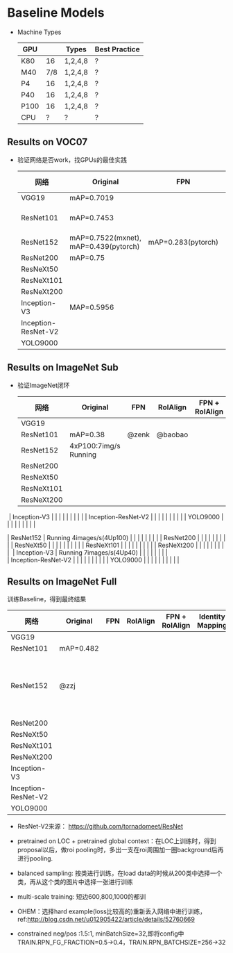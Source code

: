 # Baseline Models

* Machine Types

  | GPU | | Types | Best Practice |
  | ------| ------ | ------ | ------ |
  | K80	| 16 | 1,2,4,8 | ? |
  | M40	| 7/8	| 1,2,4,8 | ? |
  | P4	| 16	| 1,2,4,8 | ? |
  | P40	| 16	| 1,2,4,8	| ? |
  | P100	| 16	| 1,2,4,8	| ? |
  | CPU | ? | ? | ? |


## Results on VOC07
* 验证网络是否work，找GPUs的最佳实践

  | 网络 | Original | FPN | RoIAlign | FPN + RoIAlign | Identity Mapping | Pretrain on LOC | RPN | RCNN | Constrained Pos/Neg |  
  | ------| ------ | ------ | ------ | ------| ------ | ------ | ------ | ------ | ------ |
  | VGG19	| mAP=0.7019 | | | | | | | | 	 	 	 	 
  | ResNet101 | mAP=0.7453 | | 2GPU(M40): 3.45samples/sec (running by byx) | | | | | | 2GPU(M40): 3.45samples/sec (running by byx) |
  | ResNet152	| mAP=0.7522(mxnet), mAP=0.439(pytorch) | mAP=0.283(pytorch)| | | | | | | |
  | ResNet200	| mAP=0.75 | | | | | | |  | |
  | ResNeXt50  | | | | | | | | | |
  | ResNeXt101 | | | | | | | | | |
  | ResNeXt200 | | | | | | | | | |
  | Inception-V3 | MAP=0.5956| | | | | | | | 	|
  | Inception-ResNet-V2	 | | | | | | | | | |  |
  | YOLO9000 | | | | | | | | | | |

## Results on ImageNet Sub
* 验证ImageNet闭环

  | 网络 | Original | FPN | RoIAlign | FPN + RoIAlign | Identity Mapping | Pretrain on LOC | RPN | RCNN |
  | ------| ------ | ------ | ------ | ------| ------ | ------ | ------ | ------ |
  | VGG19 | | | | | | | | |
  | ResNet101 | mAP=0.38 | @zenk | @baobao | | | | | |
  | ResNet152 | 4xP100:7img/s Running | | | | | | | |
  | ResNet200 | | | | | | | | |
  | ResNeXt50 | | | | | | | | |
  | ResNeXt101 | | | | | | | | |
  | ResNeXt200 | | | | | | | | |
  | Inception-V3 | | | | | | | | |
  | Inception-ResNet-V2 | | | | | | | | |
  | YOLO9000 | | | | | | | | |

| ResNet152 | Running 4images/s(4Up100) | | | | | | | |
  | ResNet200 | | | | | | | |  |
  | ResNeXt50  | | | | | | | | |
  | ResNeXt101 | | | | | | | | |
  | ResNeXt200 | | | | | | | | |
  | Inception-V3 | Running 7images/s(4Up40) | | | | | | | | 	 	 	 	 	 	 	 
  | Inception-ResNet-V2	 | | | | | | | | |
  | YOLO9000 | | | | | | | | | |

## Results on ImageNet Full
训练Baseline，得到最终结果

  | 网络 | Original | FPN | RoIAlign | FPN + RoIAlign | Identity Mapping | Pretrain on LOC | RPN | RCNN |
  | ------| ------ | ------ | ------ | ------| ------ | ------ | ------ | ------ |
  | VGG19	| | | | | | | | | 	 	 	 	 
  | ResNet101 | mAP=0.482 | | | | | | | |
  | ResNet152 | @zzj | | | | | 1GPU(P40): 2.10samples/sec 2GPU(P40): 3.70samples/sec 4GPU(P40): 5.2samples/sec (running)|  | |
  | ResNet200	| | | | | | | |  |
  | ResNeXt50  | | | | | | | | | 	 	 	 	 	 	 	 	 
  | ResNeXt101 | | | | | | | | | 	 	 	 	 	 	 
  | ResNeXt200 | | | | | | | | |	 	 	 	 	 	 
  | Inception-V3 | | | | | | | | | 	 	 	 	 	 	 	 
  | Inception-ResNet-V2	 | | | | | | | | |
  | YOLO9000 | | | | | | | | | |


* ResNet-V2来源：
https://github.com/tornadomeet/ResNet

* pretrained on LOC + pretrained global context：在LOC上训练时，得到proposal以后，做roi pooling时，多出一支在roi周围加一圈background后再进行pooling.
* balanced sampling: 按类进行训练，在load data的时候从200类中选择一个类，再从这个类的图片中选择一张进行训练
* multi-scale training: 短边600,800,1000的都训
* OHEM：选择hard example(loss比较高的)重新丢入网络中进行训练，ref:http://blog.csdn.net/u012905422/article/details/52760669
* constrained neg/pos :1.5:1, minBatchSize=32,即将config中TRAIN.RPN_FG_FRACTION=0.5->0.4，TRAIN.RPN_BATCHSIZE=256->32
